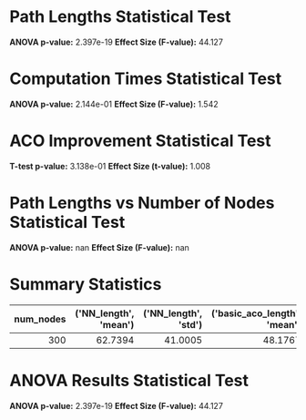 # Path Lengths Statistical Test

**ANOVA p-value:** 2.397e-19
**Effect Size (F-value):** 44.127

# Computation Times Statistical Test

**ANOVA p-value:** 2.144e-01
**Effect Size (F-value):** 1.542

# ACO Improvement Statistical Test

**T-test p-value:** 3.138e-01
**Effect Size (t-value):** 1.008

# Path Lengths vs Number of Nodes Statistical Test

**ANOVA p-value:** nan
**Effect Size (F-value):** nan

# Summary Statistics

|   num_nodes |   ('NN_length', 'mean') |   ('NN_length', 'std') |   ('basic_aco_length', 'mean') |   ('basic_aco_length', 'std') |   ('ai_aco_length', 'mean') |   ('ai_aco_length', 'std') |   ('aco_improvement', 'mean') |   ('aco_improvement', 'std') |   ('nn_time', 'mean') |   ('nn_time', 'std') |   ('basic_aco_time', 'mean') |   ('basic_aco_time', 'std') |   ('ai_aco_time', 'mean') |   ('ai_aco_time', 'std') |
|------------:|------------------------:|-----------------------:|-------------------------------:|------------------------------:|----------------------------:|---------------------------:|------------------------------:|-----------------------------:|----------------------:|---------------------:|-----------------------------:|----------------------------:|--------------------------:|-------------------------:|
|         300 |                 62.7394 |                41.0005 |                        48.1767 |                       25.0103 |                     46.7681 |                    18.7446 |                      0.873607 |                      6.40908 |            0.00896695 |          0.000964413 |                      30.7244 |                     1.83566 |                   115.333 |                  1862.91 |

# ANOVA Results Statistical Test

**ANOVA p-value:** 2.397e-19
**Effect Size (F-value):** 44.127

